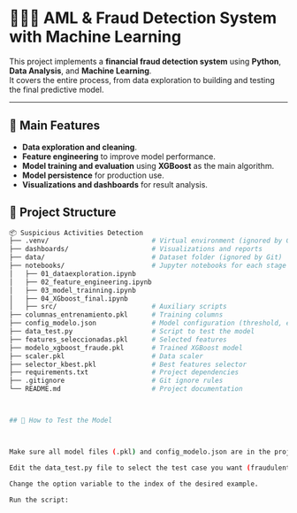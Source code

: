 # 🕵️‍♂️💼 AML & Fraud Detection System with Machine Learning

This project implements a **financial fraud detection system** using **Python**, **Data Analysis**, and **Machine Learning**.  
It covers the entire process, from data exploration to building and testing the final predictive model.

---

## 📌 Main Features
- **Data exploration and cleaning**.
- **Feature engineering** to improve model performance.
- **Model training and evaluation** using **XGBoost** as the main algorithm.
- **Model persistence** for production use.
- **Visualizations and dashboards** for result analysis.



## 📂 Project Structure

```bash
📦 Suspicious Activities Detection
├── .venv/                          # Virtual environment (ignored by Git)
├── dashboards/                     # Visualizations and reports
├── data/                           # Dataset folder (ignored by Git)
├── notebooks/                      # Jupyter notebooks for each stage
│   ├── 01_dataexploration.ipynb
│   ├── 02_feature_engineering.ipynb
│   ├── 03_model_trainning.ipynb
│   ├── 04_XGboost_final.ipynb
│   ├── src/                        # Auxiliary scripts
├── columnas_entrenamiento.pkl      # Training columns
├── config_modelo.json              # Model configuration (threshold, etc.)
├── data_test.py                    # Script to test the model
├── features_seleccionadas.pkl      # Selected features
├── modelo_xgboost_fraude.pkl       # Trained XGBoost model
├── scaler.pkl                      # Data scaler
├── selector_kbest.pkl              # Best features selector
├── requirements.txt                # Project dependencies
├── .gitignore                      # Git ignore rules
└── README.md                       # Project documentation



## 🚀 How to Test the Model



Make sure all model files (.pkl) and config_modelo.json are in the project root.

Edit the data_test.py file to select the test case you want (fraudulent or legitimate).

Change the option variable to the index of the desired example.

Run the script:
